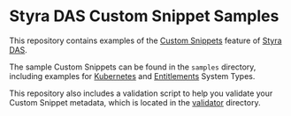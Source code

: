 # Styra DAS Custom Snippet Samples

This repository contains examples of the [Custom
Snippets](https://docs.styra.com/policies/policy-authoring/custom-snippets/)
feature of [Styra DAS](https://www.styra.com/styra-das/).

The sample Custom Snippets can be found in the `samples` directory, including examples for [Kubernetes](./samples/kubernetes/prohibit_delete_resources.rego) and [Entitlements](./samples/entitlements/custom_snippet_samples.rego) System Types.

This repository also includes a validation script to help you validate
your Custom Snippet metadata, which is located in the
[validator](./validator) directory.
